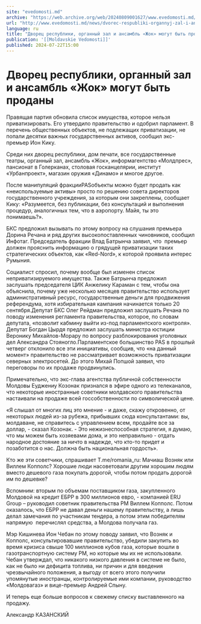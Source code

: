 ```yaml
---
site: "evedomosti.md"
archive: "https://web.archive.org/web/20240809001627/www.evedomosti.md/news/dvorec-respubliki-organnyj-zal-i-ansambl-zhok-mogut-byt-prod"
url: "http://www.evedomosti.md/news/dvorec-respubliki-organnyj-zal-i-ansambl-zhok-mogut-byt-prod"
language: ru
title: "Дворец республики, органный зал и ансамбль «Жок» могут быть проданы"
publication: '[[Moldavskie Vedomosti]]'
published: 2024-07-22T15:00
---
```


# Дворец республики, органный зал и ансамбль «Жок» могут быть проданы

Правящая партия обновила список имущества, которое нельзя приватизировать. Его утвердило правительство и одобрил парламент. В перечень общественных объектов, не подлежащих приватизации, не попали десятки важных государственных активов, сообщил экс-премьер Ион Кику.

Среди них дворец республики, дом печати, все государственные театры, органный зал, ансамбль «Жок», информагентство «Молдпрес», пансионат в Голерканах, столовая госканцелярии, институт «Урбанпроект», магазин оружия «Динамо» и многое другое.

После манипуляций фракцииPASобъекты можно будет продать как «неиспользуемые активы» просто по решению совета директоров государственного учреждения, за которым они закреплены, сообщает Кику: «Разумеется, без публикации, без консультаций и выполнения процедур, аналогичных тем, что в аэропорту. Майя, ты это понимаешь?».

БКС предложил вызывать по этому вопросу на слушания премьера Дорина Речана и ряд других высокопоставленных чиновников, сообщил Инфотаг. Председатель фракции Влад Батрынча заявил, что  премьер должен прояснить информацию о грядущей приватизации таких стратегических объектов, как «Red-Nord», к которой проявила интерес Румыния.

Социалист спросил, почему вообще был изменен список неприватизируемого имущества. Также Батрынча предложил заслушать председателя ЦИК Анжелику Караман с тем, чтобы она объяснила, почему уже несколько месяцев правительство использует административный ресурс, государственные деньги для продвижения референдума, хотя избирательная кампания начинается только 20 сентября.Депутат БКС Олег Рейдман предложил заслушать Речана по поводу изменения регламента правительства, которое, по словам депутата, «позволит кабмину выйти из-под парламентского контроля». Депутат Богдан Цырдя предложил заслушать министра юстиции Веронику Михайлов-Морару по вопросу разблокирования уголовных дел Александра Стояногло.Парламентское большинство PAS в прошлый четверг отклонило все эти инициативы, сообщив, что «на данный момент» правительство не рассматривает возможность приватизации северных электросетей. До этого Михай Попшой заявил, что переговоры по их продаже продвинулись.

Примечательно, что экс-глава агентства публичной собственности Молдовы Еуджениу Козонак признался в эфире одного из телеканалов, что некоторые иностранные советники молдавского правительства настаивали на продаже всей госсобственности по символической цене.

«Я слышал от многих лиц это мнение - и даже, скажу откровенно, от некоторых людей из-за рубежа, прибывших сюда консультантами: вы, молдаване, не справитесь с управлением всем, продайте все за доллар, - сказал Козонак. - Это нежизнеспособная стратегия, я думаю, что мы можем быть хозяевами дома, и это неправильно - отдать народное достояние за ничто в надежде, что кто-то придет и позаботится о нас. Должна быть национальная гордость».

Кто же эти советчики, спрашивает Т.me/romania_ru: Мачиаш Возняк или Виллем Копполс? Хорошие люди насоветовали другим хорошим людям вместо дешевого газа покупать дорогой, чтобы потом продать дорогой им по дешевке?

Вспомним: вторым по объемам поставщиком газа, закупленного Молдовой на кредит ЕБРР в 300 миллионов евро, - компанией ERU Group – руководил советник правительства РМ Виллем Копполс. Потом оказалось, что ЕБРР не давал деньги нашему правительству, а лишь делал замечания по участникам тендера, а потом этим победителям напрямую  перечислял средства, а Молдова получала газ.

Мэр Кишинева Ион Чебан по этому поводу заявил, что Возняк и Копполс, консультировавшие правительство, убедили закупить во время кризиса свыше 100 миллионов кубов газа, которые вошли в газотранспортную систему РМ, но которые мы их не использовали. Чебан утверждал, что никакого низкого давления в системе не было, как не было ни дефицита топлива, ни причин и для введения чрезвычайного положения, а выгоду от всего этого получили упомянутые иностранцы, контролируемые ими компании, руководство «Молдовагаз» и вице-премьер Андрей Спыну.

И теперь еще больше вопросов к свежему списку выставленного на продажу.

Александр КАЗАНСКИЙ